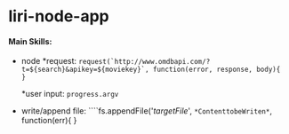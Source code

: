 # liri-node-app

#### Main Skills:
  * node
    *request:
      ````request(`http://www.omdbapi.com/?t=${search}&apikey=${moviekey}`, function(error, response, body){  }````
    
    *user input:
      ````progress.argv````
    
   * write/append file:
      ````fs.appendFile('*targetFile*', `*ContenttobeWriten*`, function(err){ }

